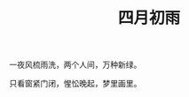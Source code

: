 ﻿---
layout: post
title: 四月初雨
description: 早晨去买包子吃，发现很好看，可惜手机像素太低，整首拙劣小词算是记事了。
category: blog
---

一夜风梳雨洗，两个人间，万种新绿。

只看窗紧门闭，惺忪晚起，梦里画里。

